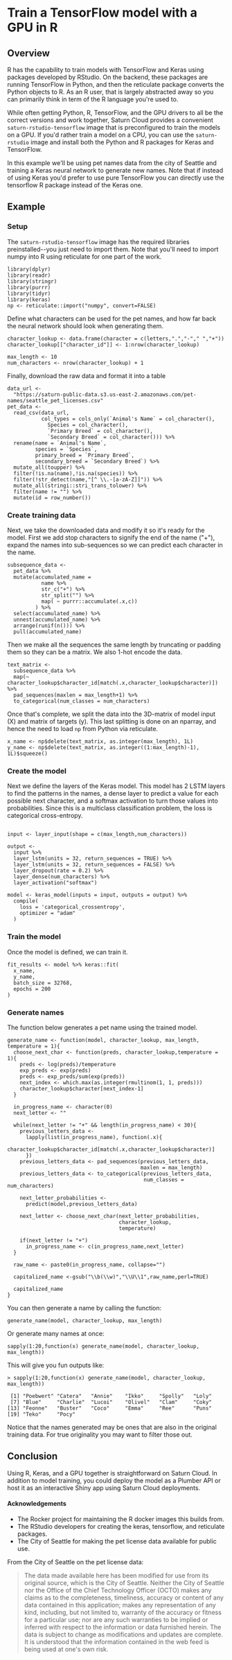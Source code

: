 # Train a TensorFlow model with a GPU in R



## Overview

R has the capability to train models with TensorFlow and Keras using packages
developed by RStudio. On the backend, these packages are running TensorFlow in
Python, and then the reticulate package converts the Python objects to R. As an
R user, that is largely abstracted away so you can primarily think in term of
the R language you're used to.

While often getting Python, R, TensorFlow, and the GPU drivers to all be the
correct versions and work together, Saturn Cloud provides a convenient
`saturn-rstudio-tensorflow` image that is preconfigured to train the models on a
GPU. If you'd rather train a model on a CPU, you can use the `saturn-rstudio`
image and install both the Python and R packages for Keras and TensorFlow.

In this example we'll be using pet names data from the city of Seattle and
training a Keras neural network to generate new names. Note that if instead
of using Keras you'd prefer to use pure TensorFlow you can directly use the 
tensorflow R package instead of the Keras one.

## Example

### Setup

The `saturn-rstudio-tensorflow` image has the required libraries
preinstalled--you just need to import them. Note that you'll need to import
numpy into R using reticulate for one part of the work.

```{r libraries}
library(dplyr)
library(readr)
library(stringr)
library(purrr)
library(tidyr)
library(keras)
np <- reticulate::import("numpy", convert=FALSE)
```

Define what characters can be used for the pet names, and how far back the
neural network should look when generating them.

```{r lookup_tables}
character_lookup <- data.frame(character = c(letters,".","-"," ","+"))
character_lookup[["character_id"]] <- 1:nrow(character_lookup)

max_length <- 10
num_characters <- nrow(character_lookup) + 1
```

Finally, download the raw data and format it into a table

```{r cleaned_data}
data_url <-
  "https://saturn-public-data.s3.us-east-2.amazonaws.com/pet-names/seattle_pet_licenses.csv"
pet_data <- 
  read_csv(data_url, 
           col_types = cols_only(`Animal's Name` = col_character(),
             Species = col_character(),
             `Primary Breed` = col_character(),
             `Secondary Breed` = col_character())) %>%
  rename(name = `Animal's Name`,
         species = `Species`,
         primary_breed = `Primary Breed`,
         secondary_breed = `Secondary Breed`) %>%
  mutate_all(toupper) %>%
  filter(!is.na(name),!is.na(species)) %>%
  filter(!str_detect(name,"[^ \\.-[a-zA-Z]]")) %>%
  mutate_all(stringi::stri_trans_tolower) %>%
  filter(name != "") %>%
  mutate(id = row_number())
```


### Create training data

Next, we take the downloaded data and modify it so it's ready for the model. 
First we add stop characters to signify the end of the name ("+"), expand
the names into sub-sequences so we can predict each character in the name.


```{r subsequence_data}
subsequence_data <-
  pet_data %>%
  mutate(accumulated_name =
           name %>%
           str_c("+") %>%
           str_split("") %>%
           map( ~ purrr::accumulate(.x,c))
         ) %>%
  select(accumulated_name) %>%
  unnest(accumulated_name) %>%
  arrange(runif(n())) %>%
  pull(accumulated_name)
```

Then we make all the sequences the same length by truncating or padding them
so they can be a matrix. We also 1-hot encode the data.

```{r data_matrix}
text_matrix <-
  subsequence_data %>%
  map(~ character_lookup$character_id[match(.x,character_lookup$character)]) %>% 
  pad_sequences(maxlen = max_length+1) %>% 
  to_categorical(num_classes = num_characters) 
```

Once that's complete, we split the data into the 3D-matrix of model input (X) and
matrix of targets (y). This last splitting is done on an nparray,
and hence the need to load `np` from Python via reticulate.

```{r split_x_y}
x_name <- np$delete(text_matrix, as.integer(max_length), 1L) 
y_name <- np$delete(text_matrix, as.integer((1:max_length)-1), 1L)$squeeze()
```

### Create the model

Next we define the layers of the Keras model. This model has 2 LSTM layers to
find the patterns in the names, a dense layer to predict a value for each
possible next character, and a softmax activation to turn
those values into probabilities. Since this is a multiclass classification problem,
the loss is categorical cross-entropy.

```{r define_model}

input <- layer_input(shape = c(max_length,num_characters)) 

output <- 
  input %>%
  layer_lstm(units = 32, return_sequences = TRUE) %>%
  layer_lstm(units = 32, return_sequences = FALSE) %>%
  layer_dropout(rate = 0.2) %>%
  layer_dense(num_characters) %>%
  layer_activation("softmax")

model <- keras_model(inputs = input, outputs = output) %>% 
  compile(
    loss = 'categorical_crossentropy',
    optimizer = "adam"
  )
```

### Train the model

Once the model is defined, we can train it.

```{r train_model}
fit_results <- model %>% keras::fit(
  x_name, 
  y_name,
  batch_size = 32768,
  epochs = 200
)
```

### Generate names

The function below generates a pet name using the trained model.

```{r generate_names}
generate_name <- function(model, character_lookup, max_length, temperature = 1){
  choose_next_char <- function(preds, character_lookup,temperature = 1){
    preds <- log(preds)/temperature
    exp_preds <- exp(preds)
    preds <- exp_preds/sum(exp(preds))
    next_index <- which.max(as.integer(rmultinom(1, 1, preds)))
    character_lookup$character[next_index-1]
  }
  
  in_progress_name <- character(0)
  next_letter <- ""
  
  while(next_letter != "+" && length(in_progress_name) < 30){
    previous_letters_data <- 
      lapply(list(in_progress_name), function(.x){
        character_lookup$character_id[match(.x,character_lookup$character)]
      })
    previous_letters_data <- pad_sequences(previous_letters_data,
                                           maxlen = max_length)
    previous_letters_data <- to_categorical(previous_letters_data,
                                            num_classes = num_characters)
    
    next_letter_probabilities <- 
      predict(model,previous_letters_data)
    
    next_letter <- choose_next_char(next_letter_probabilities,
                                    character_lookup,
                                    temperature)
    
    if(next_letter != "+")
      in_progress_name <- c(in_progress_name,next_letter)
  }
  
  raw_name <- paste0(in_progress_name, collapse="")
  
  capitalized_name <-gsub("\\b(\\w)","\\U\\1",raw_name,perl=TRUE)
  
  capitalized_name
}
```

You can then generate a name by calling the function:

```{r generate_one_name}
generate_name(model, character_lookup, max_length)
```

Or generate many names at once:

```{r generate_many_names}
sapply(1:20,function(x) generate_name(model, character_lookup, max_length))
```

This will give you fun outputs like:

```
> sapply(1:20,function(x) generate_name(model, character_lookup, max_length))

 [1] "Poebwert" "Catera"   "Annie"    "Ikko"     "Spolly"   "Loly"    
 [7] "Blue"     "Charlie"  "Lucoi"    "Olivel"   "Clam"     "Coky"    
[13] "Feonne"   "Buster"   "Coco"     "Emma"     "Ree"      "Puns"    
[19] "Teko"     "Pocy"  
```

Notice that the names generated may be ones that are also in the original
training data. For true originality you may want to filter those out.

## Conclusion

Using R, Keras, and a GPU together is straightforward on Saturn Cloud. In
addition to model training, you could deploy the model as a Plumber API or
host it as an interactive Shiny app using Saturn Cloud deployments.

#### Acknowledgements

* The Rocker project for maintaining the R docker images this builds from.
* The RStudio developers for creating the keras, tensorflow, and reticulate packages.
* The City of Seattle for making the pet license data available for public use.

From the City of Seattle on the pet license data:

> The data made available here has been modified for use from its original
> source, which is the City of Seattle. Neither the City of Seattle nor the
> Office of the Chief Technology Officer (OCTO) makes any claims as to the
> completeness, timeliness, accuracy or content of any data contained in this
> application; makes any representation of any kind, including, but not limited
> to, warranty of the accuracy or fitness for a particular use; nor are any such
> warranties to be implied or inferred with respect to the information or data
> furnished herein. The data is subject to change as modifications and updates
> are complete. It is understood that the information contained in the web feed
> is being used at one's own risk.